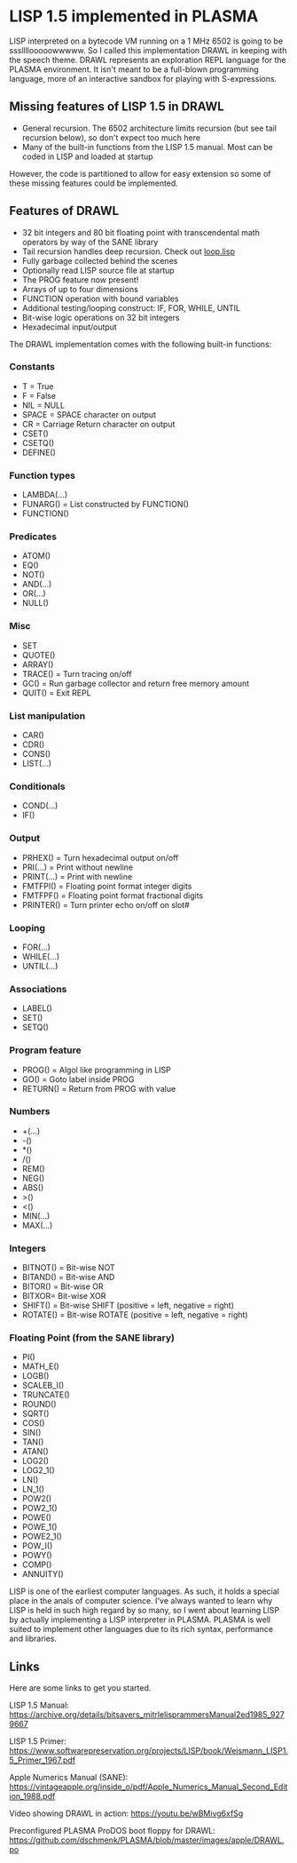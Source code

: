 # LISP 1.5 implemented in PLASMA

LISP interpreted on a bytecode VM running on a 1 MHz 6502 is going to be sssllllooooowwwww. So I called this implementation DRAWL in keeping with the speech theme. DRAWL represents an exploration REPL language for the PLASMA environment. It isn't meant to be a full-blown programming language, more of an interactive sandbox for playing with S-expressions.

## Missing features of LISP 1.5 in DRAWL

- General recursion. The 6502 architecture limits recursion (but see tail recursion below), so don't expect too much here
- Many of the built-in functions from the LISP 1.5 manual. Most can be coded in LISP and loaded at startup

However, the code is partitioned to allow for easy extension so some of these missing features could be implemented.

## Features of DRAWL

- 32 bit integers and 80 bit floating point with transcendental math operators by way of the SANE library
- Tail recursion handles deep recursion. Check out [loop.lisp](https://github.com/dschmenk/PLASMA/blob/master/src/lisp/loop.lisp)
- Fully garbage collected behind the scenes
- Optionally read LISP source file at startup
- The PROG feature now present!
- Arrays of up to four dimensions
- FUNCTION operation with bound variables
- Additional testing/looping construct: IF, FOR, WHILE, UNTIL
- Bit-wise logic operations on 32 bit integers
- Hexadecimal input/output

The DRAWL implementation comes with the following built-in functions:

### Constants
- T = True
- F = False
- NIL = NULL
- SPACE = SPACE character on output
- CR = Carriage Return character on output
- CSET()
- CSETQ()
- DEFINE()

### Function types

- LAMBDA(...)
- FUNARG() = List constructed by FUNCTION()
- FUNCTION()


### Predicates

- ATOM()
- EQ()
- NOT()
- AND(...)
- OR(...)
- NULL()

### Misc

- SET
- QUOTE()
- ARRAY()
- TRACE() = Turn tracing on/off
- GC() = Run garbage collector and return free memory amount
- QUIT() = Exit REPL

### List manipulation

- CAR()
- CDR()
- CONS()
- LIST(...)

### Conditionals

- COND(...)
- IF()

### Output

- PRHEX() = Turn hexadecimal output on/off
- PRI(...) = Print without newline
- PRINT(...) = Print with newline
- FMTFPI() = Floating point format integer digits
- FMTFPF() = Floating point format fractional digits
- PRINTER() = Turn printer echo on/off on slot#

### Looping

- FOR(...)
- WHILE(...)
- UNTIL(...)

### Associations

- LABEL()
- SET()
- SETQ()

### Program feature

- PROG() = Algol like programming in LISP
- GO() = Goto label inside PROG
- RETURN() = Return from PROG with value

### Numbers

- +(...)
- -()
- \*()
- /()
- REM()
- NEG()
- ABS()
- \>()
- <()
- MIN(...)
- MAX(...)

### Integers

- BITNOT() = Bit-wise NOT
- BITAND() = Bit-wise AND
- BITOR() = Bit-wise OR
- BITXOR= Bit-wise XOR
- SHIFT() = Bit-wise SHIFT (positive = left, negative = right)
- ROTATE() = Bit-wise ROTATE (positive = left, negative = right)

### Floating Point (from the SANE library)

- PI()
- MATH_E()
- LOGB()
- SCALEB_I()
- TRUNCATE()
- ROUND()
- SQRT()
- COS()
- SIN()
- TAN()
- ATAN()
- LOG2()
- LOG2_1()
- LN()
- LN_1()
- POW2()
- POW2_1()
- POWE()
- POWE_1()
- POWE2_1()
- POW_I()
- POWY()
- COMP()
- ANNUITY()

LISP is one of the earliest computer languages. As such, it holds a special place in the anals of computer science. I've always wanted to learn why LISP is held in such high regard by so many, so I went about learning LISP by actually implementing a LISP interpreter in PLASMA. PLASMA is well suited to implement other languages due to its rich syntax, performance and libraries.

## Links

Here are some links to get you started.

LISP 1.5 Manual: https://archive.org/details/bitsavers_mitrlelisprammersManual2ed1985_9279667

LISP 1.5 Primer: https://www.softwarepreservation.org/projects/LISP/book/Weismann_LISP1.5_Primer_1967.pdf

Apple Numerics Manual (SANE): https://vintageapple.org/inside_o/pdf/Apple_Numerics_Manual_Second_Edition_1988.pdf

Video showing DRAWL in action: https://youtu.be/wBMivg6xfSg

Preconfigured PLASMA ProDOS boot floppy for DRAWL: https://github.com/dschmenk/PLASMA/blob/master/images/apple/DRAWL.po
